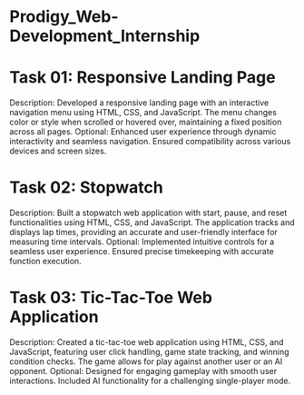 # Prodigy_Web-Development_Internship

# Task 01: Responsive Landing Page
Description: Developed a responsive landing page with an interactive navigation menu using HTML, CSS, and JavaScript. The menu changes color or style when scrolled or hovered over, maintaining a fixed position across all pages.
Optional: Enhanced user experience through dynamic interactivity and seamless navigation. Ensured compatibility across various devices and screen sizes.

# Task 02: Stopwatch
Description: Built a stopwatch web application with start, pause, and reset functionalities using HTML, CSS, and JavaScript. The application tracks and displays lap times, providing an accurate and user-friendly interface for measuring time intervals.
Optional: Implemented intuitive controls for a seamless user experience. Ensured precise timekeeping with accurate function execution.

# Task 03: Tic-Tac-Toe Web Application
Description: Created a tic-tac-toe web application using HTML, CSS, and JavaScript, featuring user click handling, game state tracking, and winning condition checks. The game allows for play against another user or an AI opponent.
Optional: Designed for engaging gameplay with smooth user interactions. Included AI functionality for a challenging single-player mode.
